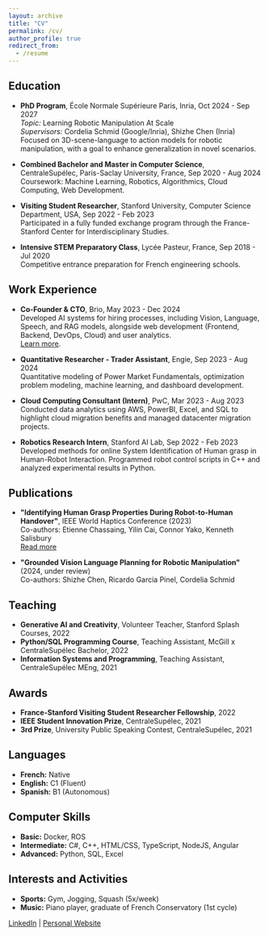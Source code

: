 ```yaml
---
layout: archive
title: "CV"
permalink: /cv/
author_profile: true
redirect_from:
  - /resume
---
```


## Education

- **PhD Program**, École Normale Supérieure Paris, Inria, Oct 2024 - Sep 2027  
  *Topic:* Learning Robotic Manipulation At Scale  
  *Supervisors:* Cordelia Schmid (Google/Inria), Shizhe Chen (Inria)  
  Focused on 3D-scene-language to action models for robotic manipulation, with a goal to enhance generalization in novel scenarios.  

- **Combined Bachelor and Master in Computer Science**, CentraleSupélec, Paris-Saclay University, France, Sep 2020 - Aug 2024  
  Coursework: Machine Learning, Robotics, Algorithmics, Cloud Computing, Web Development.  

- **Visiting Student Researcher**, Stanford University, Computer Science Department, USA, Sep 2022 - Feb 2023  
  Participated in a fully funded exchange program through the France-Stanford Center for Interdisciplinary Studies.

- **Intensive STEM Preparatory Class**, Lycée Pasteur, France, Sep 2018 - Jul 2020  
  Competitive entrance preparation for French engineering schools.

## Work Experience

- **Co-Founder & CTO**, Brio, May 2023 - Dec 2024  
  Developed AI systems for hiring processes, including Vision, Language, Speech, and RAG models, alongside web development (Frontend, Backend, DevOps, Cloud) and user analytics.  
  [Learn more](https://brio.ink/).

- **Quantitative Researcher - Trader Assistant**, Engie, Sep 2023 - Aug 2024  
  Quantitative modeling of Power Market Fundamentals, optimization problem modeling, machine learning, and dashboard development.

- **Cloud Computing Consultant (Intern)**, PwC, Mar 2023 - Aug 2023  
  Conducted data analytics using AWS, PowerBI, Excel, and SQL to highlight cloud migration benefits and managed datacenter migration projects.

- **Robotics Research Intern**, Stanford AI Lab, Sep 2022 - Feb 2023  
  Developed methods for online System Identification of Human grasp in Human-Robot Interaction. Programmed robot control scripts in C++ and analyzed experimental results in Python.

## Publications

- **"Identifying Human Grasp Properties During Robot-to-Human Handover"**, IEEE World Haptics Conference (2023)  
  Co-authors: Etienne Chassaing, Yilin Cai, Connor Yako, Kenneth Salisbury  
  [Read more](https://ieeexplore.ieee.org/abstract/document/10224405)

- **"Grounded Vision Language Planning for Robotic Manipulation"** (2024, under review)  
  Co-authors: Shizhe Chen, Ricardo Garcia Pinel, Cordelia Schmid

## Teaching

- **Generative AI and Creativity**, Volunteer Teacher, Stanford Splash Courses, 2022  
- **Python/SQL Programming Course**, Teaching Assistant, McGill x CentraleSupélec Bachelor, 2022  
- **Information Systems and Programming**, Teaching Assistant, CentraleSupélec MEng, 2021  

## Awards

- **France-Stanford Visiting Student Researcher Fellowship**, 2022  
- **IEEE Student Innovation Prize**, CentraleSupélec, 2021  
- **3rd Prize**, University Public Speaking Contest, CentraleSupélec, 2021  

## Languages

- **French:** Native  
- **English:** C1 (Fluent)  
- **Spanish:** B1 (Autonomous)  

## Computer Skills

- **Basic:** Docker, ROS  
- **Intermediate:** C#, C++, HTML/CSS, TypeScript, NodeJS, Angular  
- **Advanced:** Python, SQL, Excel  

## Interests and Activities

- **Sports:** Gym, Jogging, Squash (5x/week)  
- **Music:** Piano player, graduate of French Conservatory (1st cycle)  

[LinkedIn](https://linkedin.com/in/paul-pacaud) | [Personal Website](https://paulpacaud.com)